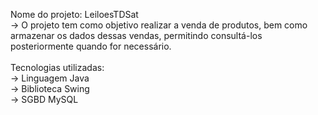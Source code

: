 Nome do projeto: LeiloesTDSat<br>
-> O projeto tem como objetivo realizar a venda de produtos, bem como armazenar os dados dessas vendas, permitindo consultá-los posteriormente quando for necessário.<br>
<br>Tecnologias utilizadas:<br>
-> Linguagem Java<br>
-> Biblioteca Swing<br>
-> SGBD MySQL

